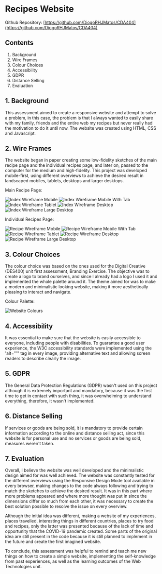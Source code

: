 # Recipes Website

Github Repository: [https://github.com/DiogoRHJMatos/CDA404](https://github.com/DiogoRHJMatos/CDA404)

## Contents

1. Background
2. Wire Frames
3. Colour Choices
4. Accessibility
5. GDPR
6. Distance Selling
7. Evaluation

## 1. Background

This assessment aimed to create a responsive website and attempt to solve a problem, in this case, the problem is that I always wanted to easily share with my family, friends and the entire web my recipes but never really had the motivation to do it until now. The website was created using HTML, CSS and Javascript.

## 2. Wire Frames

The website began in paper creating some low-fidelity sketches of the main recipe page and the individual recipes page, and later on, passed to the computer for the medium and high-fidelity. This project was developed mobile-first, using different overviews to achieve the desired result in landscaped mobiles, tablets, desktops and larger desktops.

Main Recipe Page:

![Index Wireframe Mobile](assets/img/documentation/wireframes/index/index-375.png)
![Index Wireframe Mobile With Tab](assets/img/documentation/wireframes/index/index-375-tab.png)
![Index Wireframe Tablet](assets/img/documentation/wireframes/index/index-768.png)
![Index Wireframe Desktop](assets/img/documentation/wireframes/index/index-1024.png)
![Index Wireframe Large Desktop](assets/img/documentation/wireframes/index/index-1200.png)

Individual Recipes Page:

![Recipe Wireframe Mobile](assets/img/documentation/wireframes/recipes/recipe-375.png)
![Recipe Wireframe Mobile With Tab](assets/img/documentation/wireframes/recipes/recipe-375-tab.png)
![Recipe Wireframe Tablet](assets/img/documentation/wireframes/recipes/recipe-768.png)
![Recipe Wireframe Desktop](assets/img/documentation/wireframes/recipes/recipe-1024.png)
![Recipe Wireframe Large Desktop](assets/img/documentation/wireframes/recipes/recipe-1200.png)

## 3. Colour Choices

The colour choice was based on the ones used for the Digital Creative (DES400) unit first assessment, Branding Exercise. The objective was to create a logo to brand ourselves, and since I already had a logo I used it and implemented the whole palette around it. The theme aimed for was to make a modern and minimalistic looking website, making it more aesthetically pleasing to interact and navigate.

Colour Palette:

![Website Colours](assets/img/documentation/colours.png)

## 4. Accessibility

It was essential to make sure that the website is easily accessible to everyone, including people with disabilities. To guarantee a good user experience, the W3C accessibility standards were implemented using the 'alt=""' tag in every image, providing alternative text and allowing screen readers to describe clearly the image.

## 5. GDPR

The General Data Protection Regulations (GDPR) wasn't used on this project although it is extremely important and mandatory, because it was the first time to get in contact with such thing, it was overwhelming to understand everything, therefore, it wasn't implemented.

## 6. Distance Selling

If services or goods are being sold, it is mandatory to provide certain information according to the online and distance selling act, since this website is for personal use and no services or goods are being sold, measures weren't taken.

## 7. Evaluation

Overall, I believe the website was well developed and the minimalistic design aimed for was well achieved. The website was constantly tested for the different overviews using the Responsive Design Mode tool available in every browser, making changes to the code always following and trying to match the sketches to achieve the desired result. It was in this part where more problems appeared and where more thought was put in since the dimensions differ so much from each other, it was necessary to create the best solution possible to resolve the issue on every overview.

Although the initial idea was different, making a website of my experiences, places travelled, interesting things in different countries, places to try food and recipes, only the latter was presented because of the lack of time and opportunity that the COVID-19 pandemic created. Some parts of the original idea are still present in the code because it is still planned to implement in the future and create the first imagined website.

To conclude, this assessment was helpful to remind and teach me new things on how to create a simple website, implementing the self-knowledge from past experiences, as well as the learning outcomes of the Web Technologies unit.
